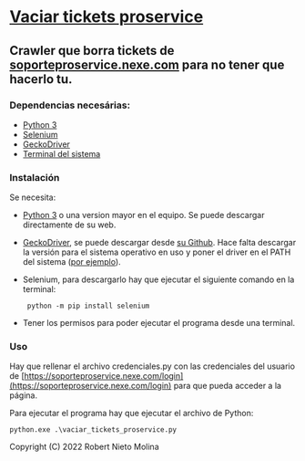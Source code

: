 # **<u>Vaciar tickets proservice</u>**
## Crawler que borra tickets de [soporteproservice.nexe.com](https://soporteproservice.nexe.com) para no tener que hacerlo tu.

### Dependencias necesárias:
* [Python 3](https://www.python.org/downloads/)
* [Selenium](https://www.selenium.dev/)
* [GeckoDriver](https://github.com/mozilla/geckodriver/)
* [Terminal del sistema](https://es.wikipedia.org/wiki/Terminal_(inform%C3%A1tica))

### Instalación
Se necesita:
 * [Python 3](https://www.python.org/downloads/) o una version mayor en el equipo. Se puede descargar directamente de su web.
 * [GeckoDriver](https://github.com/mozilla/geckodriver/), se puede descargar desde [su Github](https://github.com/mozilla/geckodriver/releases). Hace falta descargar la versión para el sistema operativo en uso y poner el driver en el PATH del sistema ([por ejemplo](https://stackoverflow.com/questions/42524114/how-to-install-geckodriver-on-a-windows-system)).
 * Selenium, para descargarlo hay que ejecutar el siguiente comando en la terminal:

        python -m pip install selenium
 
 * Tener los permisos para poder ejecutar el programa desde una terminal.

### Uso
Hay que rellenar el archivo credenciales.py con las credenciales del usuario de [https://soporteproservice.nexe.com/login](https://soporteproservice.nexe.com/login) para que pueda acceder a la página.

Para ejecutar el programa hay que ejecutar el archivo de Python:

    python.exe .\vaciar_tickets_proservice.py

Copyright (C) 2022 Robert Nieto Molina